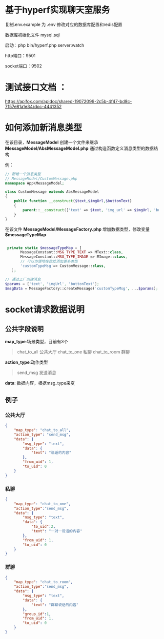 # 基于hyperf实现聊天室服务

复制.env.example 为 .env 修改对应的数据库配置和redis配置

数据库初始化文件 mysql.sql

启动：php bin/hyperf.php server:watch

http端口：9501

socket端口：9502

# 测试接口文档 ：
https://apifox.com/apidoc/shared-19072099-2c5b-4f47-bd8c-7157e81a1e34/doc-4441352

# 如何添加新消息类型
在该目录，**MessageModel**
创建一个文件来继承**MessageModel/AbsMessageModel.php**
通过构造函数定义消息类型的数据结构

例：
```php
// 新增一个消息类型
// MessageModel/CustomMessage.php
namespace App\MessageModel;

class CustomMessage extends AbsMessageModel
{
    public function __construct($text,$imgUrl,$buttonText)
    {
        parent::__construct(['text' => $text, 'img_url' => $imgUrl, 'button_text' => $buttonText]);
    }
}

```
在该文件 **MessageModel/MessageFactory.php** 增加数据类型，修改变量 **$messageTypeMap**

 ```php
 
  private static $messageTypeMap = [
        MessageConstant::MSG_TYPE_TEXT => MText::class,
        MessageConstant::MSG_TYPE_IMAGE => MImage::class,
        // 可以方便地在此处添加更多类型
        'customTypeMsg'=> CustomMessage::class,
    ];

 ```

```php
// 通过工厂创建消息
$params = ['text', 'imgUrl', 'buttonText'];
$msgData = MessageFactory::createMessage('customTypeMsg', ...$params);
```

# socket请求数据说明
## 公共字段说明

**map_type**:场景类型，目前有3个
> chat_to_all 公共大厅
> chat_to_one 私聊
> chat_to_room 群聊


**action_type**:动作类型
> send_msg 发送消息



**data**: 数据内容，根据msg_type来变

## 例子
### 公共大厅
```json
{
    "map_type": "chat_to_all",
    "action_type": "send_msg",
    "data": {
        "msg_type": "text",
        "data": {
            "text": "说话的内容"
        },
        "from_uid": 1,
        "to_uid": 0
    }
}
```
### 私聊
```json
{
    "map_type": "chat_to_one",
    "action_type":"send_msg",
    "data": {
        "msg_type": "text",
        "data": {
            "to_uid":2,
            "text": "一对一说话的内容"
        },
        "from_uid": 1,
        "to_uid": 0
    }
}
```
### 群聊
```json
{
    "map_type": "chat_to_room",
    "action_type":"send_msg",
    "data": {
        "msg_type": "text",
        "data": {
            "text": "群聊说话的内容"
        },
        "group_id":1,
        "from_uid": 1,
        "to_uid": 0
    }
}
``` 

